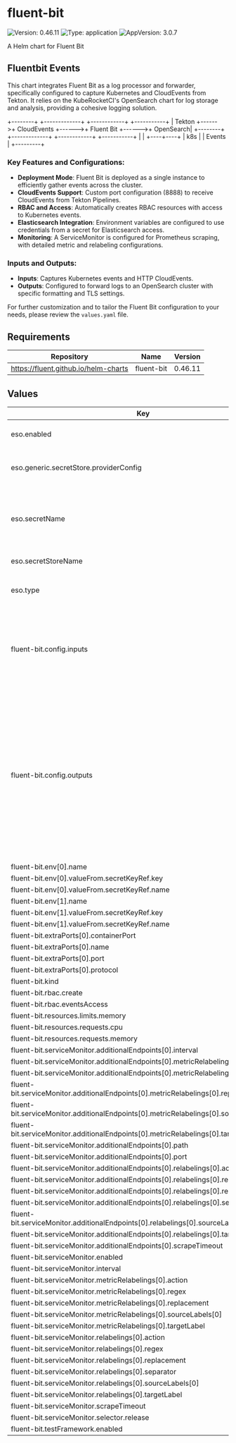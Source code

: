 # fluent-bit

![Version: 0.46.11](https://img.shields.io/badge/Version-0.46.11-informational?style=flat-square) ![Type: application](https://img.shields.io/badge/Type-application-informational?style=flat-square) ![AppVersion: 3.0.7](https://img.shields.io/badge/AppVersion-3.0.7-informational?style=flat-square)

A Helm chart for Fluent Bit

## Fluentbit Events

This chart integrates Fluent Bit as a log processor and forwarder, specifically configured to capture Kubernetes and CloudEvents from Tekton.
It relies on the KubeRocketCI's OpenSearch chart for log storage and analysis, providing a cohesive logging solution.

+--------+       +-------------+       +------------+       +-----------+
| Tekton +------>+ CloudEvents +------>+ Fluent Bit +------>+ OpenSearch|
+--------+       +-------------+       +------------+       +-----------+
                                             |
                                             |
                                        +----+----+
                                        | k8s     |
                                        | Events  |
                                        +---------+

### Key Features and Configurations:

- **Deployment Mode**: Fluent Bit is deployed as a single instance to efficiently gather events across the cluster.
- **CloudEvents Support**: Custom port configuration (8888) to receive CloudEvents from Tekton Pipelines.
- **RBAC and Access**: Automatically creates RBAC resources with access to Kubernetes events.
- **Elasticsearch Integration**: Environment variables are configured to use credentials from a secret for Elasticsearch access.
- **Monitoring**: A ServiceMonitor is configured for Prometheus scraping, with detailed metric and relabeling configurations.

### Inputs and Outputs:

- **Inputs**: Captures Kubernetes events and HTTP CloudEvents.
- **Outputs**: Configured to forward logs to an OpenSearch cluster with specific formatting and TLS settings.

For further customization and to tailor the Fluent Bit configuration to your needs, please review the `values.yaml` file.

## Requirements

| Repository | Name | Version |
|------------|------|---------|
| https://fluent.github.io/helm-charts | fluent-bit | 0.46.11 |

## Values

| Key | Type | Default | Description |
|-----|------|---------|-------------|
| eso.enabled | bool | `true` | Install components of the ESO. |
| eso.generic.secretStore.providerConfig | object | `{}` | Defines SecretStore provider configuration. |
| eso.secretName | string | `"/edp/eks/addons/fluent-bit"` | Value name in AWS ParameterStore, AWS SecretsManager or other Secret Store. |
| eso.secretStoreName | string | `"aws-parameterstore"` | Defines Secret Store name. |
| eso.type | string | `"aws"` | Defines provider type. One of `aws` or `generic`. |
| fluent-bit.config.inputs | string | `"[INPUT]\n    Name kubernetes_events\n    # add the tag \"k8s_events\" to all events coming from this input\n    tag k8s_events\n    # ask k8s API for updates every 30 seconds\n    interval_sec 15\n    # fetch at most 250 items per requests (pagination)\n    kube_request_limit 2500\n\n# Use as the synk for the CloudEvents from Tekton Pipelines\n[INPUT]\n    name http\n    listen 0.0.0.0\n    port 8888\n"` |  |
| fluent-bit.config.outputs | string | `"[OUTPUT]\n    Name            es\n    Match           k8s_events\n    Host            opensearch-cluster-master\n    Port            9200\n    HTTP_User       ${ES_SUPERUSER_USER}\n    HTTP_Passwd     ${ES_SUPERUSER_PASSWORD}\n    Logstash_Format On\n    Logstash_Prefix logstash-events\n    Time_Key        @timestamp\n    Replace_Dots    On\n    Retry_Limit     False\n    Trace_Error     Off\n    Suppress_Type_Name On\n    tls             On\n    tls.verify      Off\n\n[OUTPUT]\n    Name            es\n    Match           http.0\n    Host            opensearch-cluster-master\n    Port            9200\n    HTTP_User       ${ES_SUPERUSER_USER}\n    HTTP_Passwd     ${ES_SUPERUSER_PASSWORD}\n    Logstash_Format On\n    Logstash_Prefix logstash-cloudevents\n    Time_Key        @timestamp\n    Replace_Dots    On\n    Retry_Limit     False\n    Trace_Error     Off\n    Suppress_Type_Name On\n    tls             On\n    tls.verify      Off\n"` |  |
| fluent-bit.env[0].name | string | `"ES_SUPERUSER_USER"` |  |
| fluent-bit.env[0].valueFrom.secretKeyRef.key | string | `"username"` |  |
| fluent-bit.env[0].valueFrom.secretKeyRef.name | string | `"fluentbit-creds"` |  |
| fluent-bit.env[1].name | string | `"ES_SUPERUSER_PASSWORD"` |  |
| fluent-bit.env[1].valueFrom.secretKeyRef.key | string | `"password"` |  |
| fluent-bit.env[1].valueFrom.secretKeyRef.name | string | `"fluentbit-creds"` |  |
| fluent-bit.extraPorts[0].containerPort | int | `8888` |  |
| fluent-bit.extraPorts[0].name | string | `"cloudevents"` |  |
| fluent-bit.extraPorts[0].port | int | `8888` |  |
| fluent-bit.extraPorts[0].protocol | string | `"TCP"` |  |
| fluent-bit.kind | string | `"Deployment"` |  |
| fluent-bit.rbac.create | bool | `true` |  |
| fluent-bit.rbac.eventsAccess | bool | `true` |  |
| fluent-bit.resources.limits.memory | string | `"128Mi"` |  |
| fluent-bit.resources.requests.cpu | string | `"100m"` |  |
| fluent-bit.resources.requests.memory | string | `"128Mi"` |  |
| fluent-bit.serviceMonitor.additionalEndpoints[0].interval | string | `"10s"` |  |
| fluent-bit.serviceMonitor.additionalEndpoints[0].metricRelabelings[0].action | string | `"replace"` |  |
| fluent-bit.serviceMonitor.additionalEndpoints[0].metricRelabelings[0].regex | string | `"(.*)"` |  |
| fluent-bit.serviceMonitor.additionalEndpoints[0].metricRelabelings[0].replacement | string | `"${1}"` |  |
| fluent-bit.serviceMonitor.additionalEndpoints[0].metricRelabelings[0].sourceLabels[0] | string | `"__meta_kubernetes_service_label_cluster"` |  |
| fluent-bit.serviceMonitor.additionalEndpoints[0].metricRelabelings[0].targetLabel | string | `"cluster"` |  |
| fluent-bit.serviceMonitor.additionalEndpoints[0].path | string | `"/metrics"` |  |
| fluent-bit.serviceMonitor.additionalEndpoints[0].port | string | `"metrics"` |  |
| fluent-bit.serviceMonitor.additionalEndpoints[0].relabelings[0].action | string | `"replace"` |  |
| fluent-bit.serviceMonitor.additionalEndpoints[0].relabelings[0].regex | string | `"^(.*)$"` |  |
| fluent-bit.serviceMonitor.additionalEndpoints[0].relabelings[0].replacement | string | `"$1"` |  |
| fluent-bit.serviceMonitor.additionalEndpoints[0].relabelings[0].separator | string | `";"` |  |
| fluent-bit.serviceMonitor.additionalEndpoints[0].relabelings[0].sourceLabels[0] | string | `"__meta_kubernetes_pod_node_name"` |  |
| fluent-bit.serviceMonitor.additionalEndpoints[0].relabelings[0].targetLabel | string | `"nodename"` |  |
| fluent-bit.serviceMonitor.additionalEndpoints[0].scrapeTimeout | string | `"10s"` |  |
| fluent-bit.serviceMonitor.enabled | bool | `true` |  |
| fluent-bit.serviceMonitor.interval | string | `"10s"` |  |
| fluent-bit.serviceMonitor.metricRelabelings[0].action | string | `"replace"` |  |
| fluent-bit.serviceMonitor.metricRelabelings[0].regex | string | `"(.*)"` |  |
| fluent-bit.serviceMonitor.metricRelabelings[0].replacement | string | `"${1}"` |  |
| fluent-bit.serviceMonitor.metricRelabelings[0].sourceLabels[0] | string | `"__meta_kubernetes_service_label_cluster"` |  |
| fluent-bit.serviceMonitor.metricRelabelings[0].targetLabel | string | `"cluster"` |  |
| fluent-bit.serviceMonitor.relabelings[0].action | string | `"replace"` |  |
| fluent-bit.serviceMonitor.relabelings[0].regex | string | `"^(.*)$"` |  |
| fluent-bit.serviceMonitor.relabelings[0].replacement | string | `"$1"` |  |
| fluent-bit.serviceMonitor.relabelings[0].separator | string | `";"` |  |
| fluent-bit.serviceMonitor.relabelings[0].sourceLabels[0] | string | `"__meta_kubernetes_pod_node_name"` |  |
| fluent-bit.serviceMonitor.relabelings[0].targetLabel | string | `"nodename"` |  |
| fluent-bit.serviceMonitor.scrapeTimeout | string | `"10s"` |  |
| fluent-bit.serviceMonitor.selector.release | string | `"kube-prometheus"` |  |
| fluent-bit.testFramework.enabled | bool | `false` |  |
